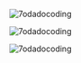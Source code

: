 <p align="left"> <img src="https://komarev.com/ghpvc/?username=7odadocoding&label=Profile%20views&color=0e75b6&style=flat" alt="7odadocoding" /> </p>

<p><img align="center" src="https://github-readme-stats.vercel.app/api?username=7odadocoding&show_icons=true&locale=en" alt="7odadocoding" /></p>

<p><img align="center" src="https://github-readme-streak-stats.herokuapp.com/?user=7odadocoding&" alt="7odadocoding" /></p>
